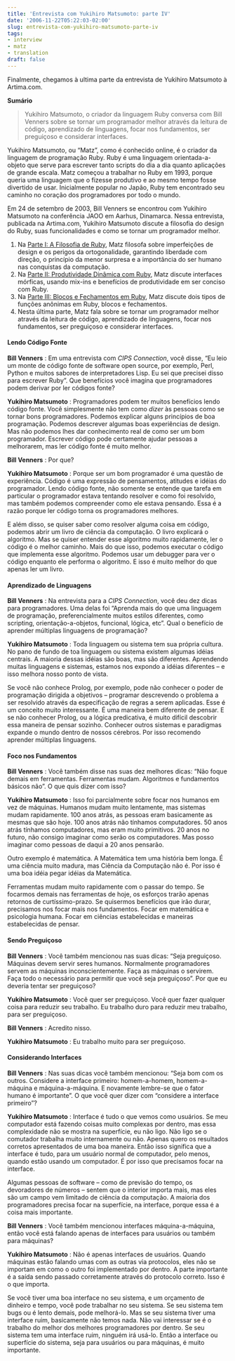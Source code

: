 ```yaml
---
title: 'Entrevista com Yukihiro Matsumoto: parte IV'
date: '2006-11-22T05:22:03-02:00'
slug: entrevista-com-yukihiro-matsumoto-parte-iv
tags:
- interview
- matz
- translation
draft: false
---
```


Finalmente, chegamos à ultima parte da entrevista de Yukihiro Matsumoto à Artima.com.

**Sumário**

> Yukihiro Matsumoto, o criador da linguagem Ruby conversa com Bill Venners sobre se tornar um programador melhor através da leitura de código, aprendizado de linguagens, focar nos fundamentos, ser preguiçoso e considerar interfaces.


Yukihiro Matsumoto, ou “Matz”, como é conhecido online, é o criador da linguagem de programação Ruby. Ruby é uma linguagem orientada-a-objeto que serve para escrever tanto scripts do dia a dia quanto aplicações de grande escala. Matz começou a trabalhar no Ruby em 1993, porque queria uma linguagem que o fizesse produtivo e ao mesmo tempo fosse divertido de usar. Inicialmente popular no Japão, Ruby tem encontrado seu caminho no coração dos programadores por todo o mundo.

Em 24 de setembro de 2003, Bill Venners se encontrou com Yukihiro Matsumoto na conferência JAOO em Aarhus, Dinamarca. Nessa entrevista, publicada na Artima.com, Yukihiro Matsumoto discute a filosofia do design do Ruby, suas funcionalidades e como se tornar um programador melhor.

1. Na [Parte I: A Filosofia de Ruby](/articles/2006/10/09/entrevista-com-yukihiro-matsumoto-parte-i), Matz filosofa sobre imperfeições de design e os perigos da ortogonalidade, garantindo liberdade com direção, o princípio da menor surpresa e a importância do ser humano nas conquistas da computação.
2. Na [Parte II: Produtividade Dinâmica com Ruby](/articles/2006/10/14/entrevista-com-yukihiro-matsumoto-parte-ii), Matz discute interfaces mórficas, usando mix-ins e benefícios de produtividade em ser conciso com Ruby.
3. Na [Parte III: Blocos e Fechamentos em Ruby](/articles/2006/11/07/entrevista-com-yukihiro-matsumoto-parte-iii), Matz discute dois tipos de funções anônimas em Ruby, blocos e fechamentos.
4. Nesta última parte, Matz fala sobre se tornar um programador melhor através da leitura de código, aprendizado de linguagens, focar nos fundamentos, ser preguiçoso e considerar interfaces.

#### Lendo Código Fonte

**Bill Venners** : Em uma entrevista com _CIPS Connection_, você disse, “Eu leio um monte de código fonte de software open source, por exemplo, Perl, Python e muitos sabores de interpretadores Lisp. Eu sei que precisei disso para escrever Ruby”. Que benefícios você imagina que programadores podem derivar por ler códigos fonte?

**Yukihiro Matsumoto** : Programadores podem ter muitos benefícios lendo código fonte. Você simplesmente não tem como _dizer_ às pessoas como se tornar bons programadores. Podemos explicar alguns princípios de boa programação. Podemos descrever algumas boas experiências de design. Mas não podemos lhes dar conhecimento real de como ser um bom programador. Escrever código pode certamente ajudar pessoas a melhorarem, mas ler código fonte é muito melhor.

**Bill Venners** : Por que?

**Yukihiro Matsumoto** : Porque ser um bom programador é uma questão de experiência. Código é uma expressão de pensamentos, atitudes e idéias do programador. Lendo código fonte, não somente se entende que tarefa em particular o programador estava tentando resolver e como foi resolvido, mas também podemos compreender como ele estava pensando. Essa é a razão porque ler código torna os programadores melhores.

E além disso, se quiser saber como resolver alguma coisa em código, podemos abrir um livro de ciência da computação. O livro explicará o algoritmo. Mas se quiser entender esse algoritmo muito rapidamente, ler o código é o melhor caminho. Mais do que isso, podemos executar o código que implementa esse algoritmo. Podemos usar um debugger para ver o código enquanto ele performa o algoritmo. E isso é muito melhor do que apenas ler um livro.

#### Aprendizado de Linguagens

**Bill Venners** : Na entrevista para a _CIPS Connection_, você deu dez dicas para programadores. Uma delas foi “Aprenda mais do que uma linguagem de programação, preferencialmente muitos estilos diferentes, como scripting, orientação-a-objetos, funcional, lógica, etc”. Qual o benefício de aprender múltiplas linguagens de programação?

**Yukihiro Matsumoto** : Toda linguagem ou sistema tem sua própria cultura. No pano de fundo de toa linguagem ou sistema existem algumas idéias centrais. A maioria dessas idéias são boas, mas são diferentes. Aprendendo muitas linguagens e sistemas, estamos nos expondo a idéias diferentes – e isso melhora nosso ponto de vista.

Se você não conhece Prolog, por exemplo, pode não conhecer o poder de programação dirigida a objetivos – programar descrevendo o problema a ser resolvido através da especificação de regras a serem aplicadas. Esse é um conceito muito interessante. É uma maneira bem diferente de pensar. E se não conhecer Prolog, ou a lógica predicativa, é muito difícil descobrir essa maneira de pensar sozinho. Conhecer outros sistemas e paradigmas expande o mundo dentro de nossos cérebros. Por isso recomendo aprender múltiplas linguagens.

#### Foco nos Fundamentos

**Bill Venners** : Você também disse nas suas dez melhores dicas: “Não foque demais em ferramentas. Ferramentas mudam. Algoritmos e fundamentos básicos não”. O que quis dizer com isso?

**Yukihiro Matsumoto** : Isso foi parcialmente sobre focar nos humanos em vez de máquinas. Humanos mudam muito lentamente, mas sistemas mudam rapidamente. 100 anos atrás, as pessoas eram basicamente as mesmas que são hoje. 100 anos atrás não tínhamos computadores. 50 anos atrás tínhamos computadores, mas eram muito primitivos. 20 anos no futuro, não consigo imaginar como serão os computadores. Mas posso imaginar como pessoas de daqui a 20 anos pensarão.

Outro exemplo é matemática. A Matemática tem uma história bem longa. É uma ciência muito madura, mas Ciência da Computação não é. Por isso é uma boa idéia pegar idéias da Matemática.

Ferramentas mudam muito rapidamente com o passar do tempo. Se focarmos demais nas ferramentas de hoje, os esforços trarão apenas retornos de curtíssimo-prazo. Se quisermos benefícios que irão durar, precisamos nos focar mais nos fundamentos. Focar em matemática e psicologia humana. Focar em ciências estabelecidas e maneiras estabelecidas de pensar.

#### Sendo Preguiçoso

**Bill Venners** : Você também mencionou nas suas dicas: “Seja preguiçoso. Máquinas devem servir seres humanos. Normalmente programadores servem as máquinas inconscientemente. Faça as máquinas o servirem. Faça todo o necessário para permitir que você seja preguiçoso”. Por que eu deveria tentar ser preguiçoso?

**Yukihiro Matsumoto** : Você quer ser preguiçoso. Você quer fazer qualquer coisa para reduzir seu trabalho. Eu trabalho duro para reduzir meu trabalho, para ser preguiçoso.

**Bill Venners** : Acredito nisso.

**Yukihiro Matsumoto** : Eu trabalho muito para ser preguiçoso.

#### Considerando Interfaces

**Bill Venners** : Nas suas dicas você também mencionou: “Seja bom com os outros. Considere a interface primeiro: homem-a-homem, homem-a-máquina e máquina-a-máquina. E novamente lembre-se que o fator humano é importante”. O que você quer dizer com “considere a interface primeiro”?

**Yukihiro Matsumoto** : Interface é tudo o que vemos como usuários. Se meu computador está fazendo coisas muito complexas por dentro, mas essa complexidade não se mostra na superfície, eu não ligo. Não ligo se o comutador trabalha muito internamente ou não. Apenas quero os resultados corretos apresentados de uma boa maneira. Então isso significa que a interface é tudo, para um usuário normal de computador, pelo menos, quando estão usando um computador. É por isso que precisamos focar na interface.

Algumas pessoas de software – como de previsão do tempo, os devoradores de números – sentem que o interior importa mais, mas eles são um campo vem limitado de ciência da computação. A maioria dos programadores precisa focar na superfície, na interface, porque essa é a coisa mais importante.

**Bill Venners** : Você também mencionou interfaces máquina-a-máquina, então você está falando apenas de interfaces para usuários ou também para máquinas?

**Yukihiro Matsumoto** : Não é apenas interfaces de usuários. Quando máquinas estão falando umas com as outras via protocolos, eles não se importam em como o outro foi implementado por dentro. A parte importante é a saída sendo passado corretamente através do protocolo correto. Isso é o que importa.

Se você tiver uma boa interface no seu sistema, e um orçamento de dinheiro e tempo, você pode trabalhar no seu sistema. Se seu sistema tem bugs ou é lento demais, pode melhorá-lo. Mas se seu sistema tiver uma interface ruim, basicamente não temos nada. Não vai interessar se é o trabalho do melhor dos melhores programadores por dentro. Se seu sistema tem uma interface ruim, ninguém irá usá-lo. Então a interface ou superfície do sistema, seja para usuários ou para máquinas, é muito importante.

